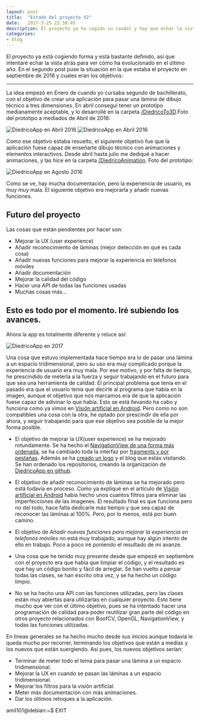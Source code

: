 ```yaml
---
layout: post
title:  "Estado del proyecto V2"
date:   2017-3-25 22:38:45
description: El proyecto ya ha cogido su caudal y hay que echar la vista atrás para ver como ha ido avanzando
categories:
- blog
---
```


El proyecto ya está cogiendo forma y está bastante definido, así que intentaré echar la vista atrás para ver cómo ha evolucionado en el último año. En el segundo post puse la situación en la que estaba el proyecto en septiembre de 2016 y cuales eran los objetivos:

---

La idea empezó en Enero de cuando yo cursaba segundo de bachillerato, con el objetivo de crear una aplicación para pasar una lámina de dibujo técnico a tres dimensiones. En abril conseguí tener un prototipo medianamente aceptable, y lo desarrollé en la carpeta [/DiedricoTo3D](https://github.com/acien101/DiedricoApp/tree/master/DiedricoTo3D).Foto del prototipo a mediados de Abril de 2016:  

![DiedricoApp en Abril 2016](../images/todo.png)
![DiedricoApp en Abril 2016](../images/todo3D.png)

Como ese objetivo estaba resuelto, el siguiente objetivo fue que la aplicación fuese capaz de enseñarte dibujo técnico con animaciones y elementos interactivos. Desde abril hasta julio me dediqué a hacer animaciones, y las hice en la carpeta [/DiedricoAnimation](https://github.com/acien101/DiedricoApp/tree/master/DiedricoAnimation). Foto del prototipo:  

![DiedricoApp en Agosto 2016](../images/diedricoAppAgosto.gif)

Como se ve, hay mucha documentación, pero la experiencia de usuario, es muy muy mala. El siguiente objetivo era mejorarla y añadir nuevas funciones.

## Futuro del proyecto
Las cosas que están pendientes por hacer son:  

* Mejorar la UX (user experience)  
* Añadir reconocimiento de láminas (mejor detección en qué es cada cosa)  
* Añadir nuevas funciones para mejorar la experiencia en telefonos móviles  
* Añadir documentación  
* Mejorar la calidad del código  
* Hacer una API de todas las funciones usadas  
* Muchas cosas más...  

Esto es todo por el momento. Iré subiendo los avances.  
---

Ahora la app es totalmente diferente y reluce así:

![DiedricoApp en 2017](../images/documentacion.gif)

Una cosa que estuvo implementada hace tiempo era lo de pasar una lámina a un espacio tridimensional, pero su uso era muy complicado porque la experiencia de usuario era muy mala. Por ese motivo, y por falta de tiempo, he prescindido de meterla a la fuerza y seguir trabajando en el futuro para que sea una herramienta de calidad. El principal problema que tenía en el pasado era que el usuario tenía que decirle al programa que había en la imagen, aunque el objetivo que nos marcamos era de que la aplicación fuese capaz de adivinar lo que había. Esto se está llevando ha cabo y funciona como ya vimos en [Visión artificial en Android](Visión-artifial-en-Android/). Pero como no son compatibles una cosa con la otra, he optado por prescindir de ella por ahora, y seguir trabajando para que ese objetivo sea posible de la mejor forma posible.

* El objetivo de mejorar la UX(user experience) se ha mejorado rotundamente. Se ha hecho el [NavigationView de una forma más ordenada](NavigationView-con-ExpandableListView), se ha cambiado toda la interfaz por [fragments y por pestañas](Cambiando-las-pestañas). Además se ha [creado un logo](Nuevo-logo/) y el blog que estás visitando. Se han ordenado los repositorios, creando la organización de [DiedricoApp en github](https://github.com/diedricoapp).

* El objetivo de añadir reconocimiento de láminas se ha mejorado pero está todavía en proceso. Como ya expliqué en el artículo de [Visión artificial en Android](Visión-artifial-en-Android/) había hecho unos cuantos filtros para eliminar las imperfecciones de las imagenes. El resultado final es que funciona pero no del todo, hace falta dedicarle más tiempo y que sea capaz de reconocer las láminas al 100%. Pero, por lo menos, está por buen camino.

* El objetivo de *Añadir nuevas funciones para mejorar la experiencia en telefonos móviles* no está muy trabajado, aunque hay algún intento de ello en trabajo. Poco a poco iré poniendo el resultado de mi avanze.

* Una cosa que he tenido muy presente desde que empezé en septiembre con el proyecto era que había que limpiar el código, y el resultado es que hay un código bonito y fácil de arreglar. Se han vuelto a pensar todas las clases, se han escrito otra vez, y se ha hecho un código limpio. 

* No se ha hecho una API con las funciones utilizadas, pero las clases están muy abiertas para utilizarlas en cualquier proyecto. Esto tiene mucho que ver con el último objetivo, pues se ha intentado hacer una programación de calidad para poder reutilizar gran parte del código en otros proyecto relacionados con BoofCV, OpenGL, NavigationView, y todas las funciones utilizadas.

En lineas generales se ha hecho mucho desde sus inicios aunque todavía le queda mucho por recorrer, terminando los objetivos que están a medias y los nuevos que están suergiendo. Así pues, los nuevos objetivos serían:
* Terminar de meter todo el tema para pasar una lámina a un espacio tridimensional. 
* Mejorar la UX en cuando se pasan las láminas a un espacio tridimensional.
* Mejorar los filtros para la visión artificial.
* Meter más documentación con más animaciones.
* Dar los últimos retoques a la aplicación.

amil101@debian:~$ EXIT
